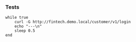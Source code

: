 ### Tests

```
while true
    curl -G http://fintech.demo.local/customer/v1/login
    echo "---\n"
    sleep 0.5
end
```